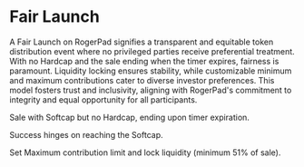 # Fair Launch

A Fair Launch on RogerPad signifies a transparent and equitable token distribution event where no privileged parties receive preferential treatment. With no Hardcap and the sale ending when the timer expires, fairness is paramount. Liquidity locking ensures stability, while customizable minimum and maximum contributions cater to diverse investor preferences. This model fosters trust and inclusivity, aligning with RogerPad's commitment to integrity and equal opportunity for all participants.

&#x20;

Sale with Softcap but no Hardcap, ending upon timer expiration.

Success hinges on reaching the Softcap.

Set Maximum contribution limit and lock liquidity (minimum 51% of sale).
